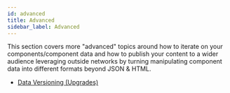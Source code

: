 ```yaml
---
id: advanced
title: Advanced
sidebar_label: Advanced
---
```


This section covers more "advanced" topics around how to iterate on your components/component data and how to publish your content to a wider audience leveraging outside networks by turning manipulating component data into different formats beyond JSON & HTML. 

* [Data Versioning (Upgrades)](upgrade.md)
